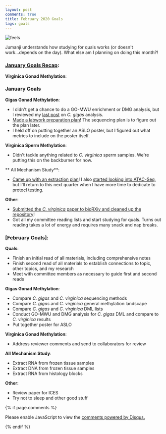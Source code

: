 ```yaml
---
layout: post
comments: true
title: February 2020 Goals
tags: goals
---
```


![feels](https://user-images.githubusercontent.com/22335838/73728168-afdb5c80-46e7-11ea-8ef1-2bbd0146ca5b.jpg)

Jumanji understands how studying for quals works (or doesn't work...depends on the day). What else am I planning on doing this month?!

### **[January Goals Recap](https://yaaminiv.github.io/January-2020-Goals/)**:

**Virginica Gonad Methylation**:

### January Goals

**Gigas Gonad Methylation**:

- I didn't get a chance to do a GO-MWU enrichment or DMG analysis, but I reviewed my [last post](https://yaaminiv.github.io/WGBS-Analysis-Part8/) on *C. gigas* analysis.
- [Made a labwork preparation plan](https://yaaminiv.github.io/Gigas-Labwork-Plans/)! The sequencing plan is to figure out the plan later.
- I held off on putting together an ASLO poster, but I figured out what metrics to include on the poster itself.

**Virginica Sperm Methylation**:

- Didn't tackle anything related to *C. virginica* sperm samples. We're putting this on the backburner for now.

** All Mechanism Study**:

- [Came up with an extraction plan](https://yaaminiv.github.io/Gigas-Labwork-Plans/)! I also [started looking into ATAC-Seq](https://yaaminiv.github.io/Figuring-out-ATAC-Seq/), but I'll return to this next quarter when I have more time to dedicate to protocl testing. 

**Other**:

- [Submitted the *C. virginica* paper to bioRXiv and cleaned up the repository](https://yaaminiv.github.io/Final-Virginica-Tasks/)!
- Got all my committee reading lists and start studying for quals. Turns out reading takes a lot of energy and requires many snack and nap breaks.

### **[February Goals]**:

**Quals**:

- Finish an initial read of all materials, including comprehensive notes
- Finish second read of all materials to establish connections to topic, other topics, and my research
- Meet with committee members as necessary to guide first and second reads

**Gigas Gonad Methylation**:

- Compare *C. gigas* and *C. virginica* sequencing methods
- Compare *C. gigas* and *C. virginica* general methylation landscape
- Compare *C. gigas* and *C. virginica* DML lists
- Conduct GO-MWU and DMG analysis for *C. gigas* DML and compare to *C. virginica* results
- Put together poster for ASLO

**Virginica Gonad Methylation**:

- Address reviewer comments and send to collaborators for review

**All Mechanism Study**:

- Extract RNA from frozen tissue samples
- Extract DNA from frozen tissue samples
- Extract RNA from histology blocks

**Other**:

- Review paper for ICES
- Try not to sleep and other good stuff

{% if page.comments %}

<div id="disqus_thread"></div>
<script>

/**
*  RECOMMENDED CONFIGURATION VARIABLES: EDIT AND UNCOMMENT THE SECTION BELOW TO INSERT DYNAMIC VALUES FROM YOUR PLATFORM OR CMS.
*  LEARN WHY DEFINING THESE VARIABLES IS IMPORTANT: https://disqus.com/admin/universalcode/#configuration-variables*/
/*
var disqus_config = function () {
this.page.url = PAGE_URL;  // Replace PAGE_URL with your page's canonical URL variable
this.page.identifier = PAGE_IDENTIFIER; // Replace PAGE_IDENTIFIER with your page's unique identifier variable
};
*/
(function() { // DON'T EDIT BELOW THIS LINE
var d = document, s = d.createElement('script');
s.src = 'https://the-responsible-grad-student.disqus.com/embed.js';
s.setAttribute('data-timestamp', +new Date());
(d.head || d.body).appendChild(s);
})();
</script>
<noscript>Please enable JavaScript to view the <a href="https://disqus.com/?ref_noscript">comments powered by Disqus.</a></noscript>

{% endif %}

<script id="dsq-count-scr" src="//the-responsible-grad-student.disqus.com/count.js" async></script>
